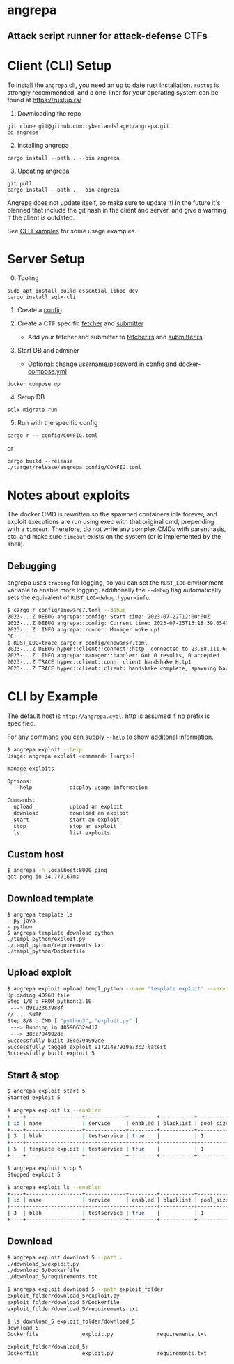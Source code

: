 # angrepa
## Attack script runner for attack-defense CTFs

# Client (CLI) Setup
To install the `angrepa` cli, you need an up to date rust installation. `rustup`
is strongly recommended, and a one-liner for your operating system can be found
at https://rustup.rs/

1. Downloading the repo
```
git clone git@github.com:cyberlandslaget/angrepa.git
cd angrepa
```

2. Installing angrepa
```
cargo install --path . --bin angrepa
```

3. Updating angrepa
```
git pull
cargo install --path . --bin angrepa
```

Angrepa does not update itself, so make sure to update it! In the future it's
planned that include the git hash in the client and server, and give a warning
if the client is outdated.

See [CLI Examples](#cli-by-example) for some usage examples.

# Server Setup
0. Tooling
```
sudo apt install build-essential libpq-dev
cargo install sqlx-cli
```

1. Create a [config](./config/)

2. Create a CTF specific [fetcher](./src/manager/fetcher/) and [submitter](./src/manager/submitter/)
    - Add your fetcher and submitter to [fetcher.rs](./src/manager/fetcher.rs) and [submitter.rs](./src/manager/submitter.rs)

3. Start DB and adminer
    - Optional: change username/password in [config](./config/) and [docker-compose.yml](./docker-compose.yml)
```
docker compose up
```

4. Setup DB
```
sqlx migrate run
```

5. Run with the specific config
```
cargo r -- config/CONFIG.toml
```
or
```
cargo build --release
./target/release/angrepa config/CONFIG.toml
```

# Notes about exploits
The docker CMD is rewritten so the spawned containers idle forever, and exploit
executions are run using exec with that original cmd, prepending with a
`timeout`. Therefore, do not write any complex CMDs with parenthasis, etc, and
make sure `timeout` exists on the system (or is implemented by the shell).

## Debugging
angrepa uses `tracing` for logging, so you can set the `RUST_LOG` environment
variable to enable more logging. additionally the `--debug` flag automatically
sets the equivalent of `RUST_LOG=debug,hyper=info`.
```sh
$ cargo r config/enowars7.toml --debug
2023-...Z DEBUG angrepa::config: Start time: 2023-07-22T12:00:00Z
2023-...Z DEBUG angrepa::config: Current time: 2023-07-25T13:18:39.054039Z
2023-...Z  INFO angrepa::runner: Manager woke up!
^C
$ RUST_LOG=trace cargo r config/enowars7.toml
2023-...Z DEBUG hyper::client::connect::http: connected to 23.88.111.63:443
2023-...Z  INFO angrepa::manager::handler: Got 0 results, 0 accepted.
2023-...Z TRACE hyper::client::conn: client handshake Http1
2023-...Z TRACE hyper::client::client: handshake complete, spawning background dispatcher task
```

# CLI by Example
The default host is `http://angrepa.cybl`. http is assumed if no prefix is
specified.

For any command you can supply `--help` to show additonal information.
```sh
$ angrepa exploit --help
Usage: angrepa exploit <command> [<args>]

manage exploits

Options:
  --help            display usage information

Commands:
  upload            upload an exploit
  download          download an exploit
  start             start an exploit
  stop              stop an exploit
  ls                list exploits
```

## Custom host
```sh
$ angrepa -h localhost:8000 ping
got pong in 34.777167ms
```

## Download template
```
$ angrepa template ls
- py_java
- python
$ angrepa template download python 
./templ_python/exploit.py
./templ_python/requirements.txt
./templ_python/Dockerfile
```

## Upload exploit
```sh
$ angrepa exploit upload templ_python --name 'template exploit' --service testservice 
Uploading 4096B file
Step 1/8 : FROM python:3.10
 ---> d9122363988f
// ... SNIP ...
Step 8/8 : CMD [ "python3", "exploit.py" ]
 ---> Running in 48596632e417
 ---> 38ce794992de
Successfully built 38ce794992de
Successfully tagged exploit_91721487919a73c2:latest
Successfully built exploit 5
```

## Start & stop
```sh
$ angrepa exploit start 5     
Started exploit 5

$ angrepa exploit ls --enabled
+----+------------------+-------------+---------+-----------+-----------+
| id | name             | service     | enabled | blacklist | pool_size |
+----+------------------+-------------+---------+-----------+-----------+
| 3  | blah             | testservice | true    |           | 1         |
+----+------------------+-------------+---------+-----------+-----------+
| 5  | template exploit | testservice | true    |           | 1         |
+----+------------------+-------------+---------+-----------+-----------+

$ angrepa exploit stop 5      
Stopped exploit 5

$ angrepa exploit ls --enabled 
+----+------------------+-------------+---------+-----------+-----------+
| id | name             | service     | enabled | blacklist | pool_size |
+----+------------------+-------------+---------+-----------+-----------+
| 3  | blah             | testservice | true    |           | 1         |
+----+------------------+-------------+---------+-----------+-----------+
```

## Download
```sh
$ angrepa exploit download 5 --path .
./download_5/exploit.py
./download_5/Dockerfile
./download_5/requirements.txt

$ angrepa exploit download 5 --path exploit_folder
exploit_folder/download_5/exploit.py
exploit_folder/download_5/Dockerfile
exploit_folder/download_5/requirements.txt

$ ls download_5 exploit_folder/download_5
download_5:
Dockerfile              exploit.py              requirements.txt

exploit_folder/download_5:
Dockerfile              exploit.py              requirements.txt
```
